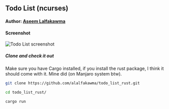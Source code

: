 ## Todo List (ncurses)
#### Author: [Aseem Lalfakawma](https://github.com/alalfakawma)

#### Screenshot
![Todo List screenshot](https://imgur.com/0YPQC11.png)

##### Clone and check it out

Make sure you have Cargo installed, if you install the rust package, I think it should come with it. Mine did (on Manjaro system btw).

```bash
git clone https://github.com/alalfakawma/todo_list_rust.git
```

```bash
cd todo_list_rust/
```

```bash
cargo run
```
